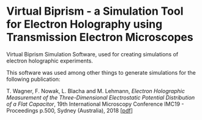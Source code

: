 # Virtual Biprism - a Simulation Tool for Electron Holography using Transmission Electron Microscopes
Virtual Biprism Simulation Software, used for creating simulations of electron holographic experiments.

This software was used among other things to generate simulations for the following publication:

T. Wagner, F. Nowak, L. Blacha and M. Lehmann, *Electron Holographic Measurement of the Three-Dimensional Electrostatic Potential Distribution of a Flat Capacitor*, 19th International Microscopy Conference IMC19 - Proceedings p.500, Sydney (Australia), 2018 [[pdf](https://franznowak.github.io/assets/documents/abstract_3d_capacitor.pdf)]

